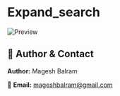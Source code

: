 # Expand_search

![Preview](image.png)

## 🙋 **Author & Contact**

**Author:** Magesh Balram

📧 **Email:** [mageshbalram@gmail.com](mailto:mageshbalram@gmail.com) 